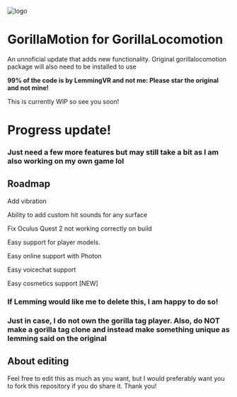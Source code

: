 ![logo](https://github.com/TheScruffyKat/GorillaMotion/blob/main/gorillaMotion.png?raw=true)

# GorillaMotion for GorillaLocomotion
An unnoficial update that adds new functionality. Original gorillalocomotion package will also need to be installed to use

**99% of the code is by LemmingVR and not me: Please star the original and not mine!**

This is currently WIP so see you soon!

# Progress update!
### Just need a few more features but may still take a bit as I am also working on my own game lol

## Roadmap

Add vibration

Ability to add custom hit sounds for any surface

Fix Oculus Quest 2 not working correctly on build

Easy support for player models.

Easy online support with Photon

Easy voicechat support

Easy cosmetics support [NEW]



### **If Lemming would like me to delete this, I am happy to do so!**
### Just in case, I do not own the gorilla tag player. Also, do NOT make a gorilla tag clone and instead make something unique as lemming said on the original

## About editing
Feel free to edit this as much as you want, but I would preferably want you to fork this repository if you do share it. Thank you!
